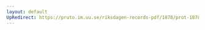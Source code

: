 ```yaml
---
layout: default
UpRedirect: https://pruto.im.uu.se/riksdagen-records-pdf/1878/prot-1878--ak--023.pdf
---
```

